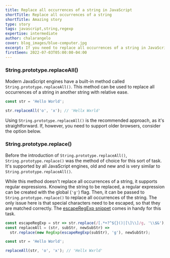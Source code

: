 ```yaml
---
title: Replace all occurrences of a string in JavaScript
shortTitle: Replace all occurrences of a string
shortTitle: Amazing story
type: story
tags: javascript,string,regexp
expertise: intermediate
author: chalarangelo
cover: blog_images/blue-computer.jpg
excerpt: If you need to replace all occurrences of a string in JavaScript, you have a couple of options.
firstSeen: 2022-07-03T05:00:00-04:00
---
```


### String.prototype.replaceAll()

Modern JavaScript engines have a built-in method called `String.prototype.replaceAll()`. This method can be used to replace all occurrences of a string in another string with relative ease.

```js
const str = 'Hello World';

str.replaceAll('o', 'x'); // 'Hellx Wxrld'
```

Using `String.prototype.replaceAll()` is the recommended approach, as it's straightforward. If, however, you need to support older browsers, consider the option below.

### String.prototype.replace()

Before the introduction of `String.prototype.replaceAll()`, `String.prototype.replace()` was the method of choice for this sort of task. It's supported by all JavaScript engines, old and new and is very similar to `String.prototype.replaceAll()`.

While this method doesn't replace all occurrences of a string, it supports regular expressions. Knowing the string to be replaced, a regular expression can be created with the global (`'g'`) flag. Then, it can be passed to `String.prototype.replace()` to replace all occurrences of the string. The only issue here is that special characters need to be escaped, so that they are matched correctly. The [escapeRegExp snippet](/js/s/escape-reg-exp) comes in handy for this task.

```js
const escapeRegExp = str => str.replace(/[.*+?^${}()|[\]\\]/g, '\\$&');
const replaceAll = (str, subStr, newSubStr) =>
  str.replace(new RegExp(escapeRegExp(subStr), 'g'), newSubStr);

const str = 'Hello World';

replaceAll(str, 'o', 'x'); // 'Hellx Wxrld'
```
